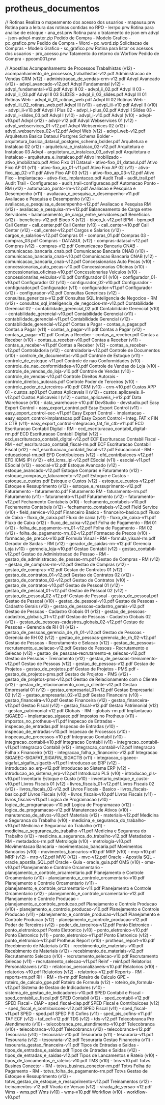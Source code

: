 # protheus_documentos

// Rotinas
     Realiza o mapeamento dos acesso dos usuarios      - mapausu.prw
     Rotina para a leitura das rotinas contidas no RPO - lerrpo.prw
     Rotina para analise de estoque                    - ana_est.prw
     Rotina para o tratamento de json em advpl         - json-advpl-master.zip 
     Pedido de Compra - Modelo Grafico                 - pc_grafico.prw
     Pedido de Compra - Word                           - pc_word.zip
     Solicitacao de Compras - Modelo Grafico           - sc_grafico.prw
     Rotina para listar os acessos dos usuarios        - pro_acesso.prw
     Tatamento do retorno do Worflow Pedido de Compra  - ppcom001.prw

// Apostilas
     Acompanhamento de Processos Trabalhistas (v12)    - acompanhamento_de_processos_trabalhistas-v12.pdf
     Administracao de Vendas CRM (v12)                 - administracao_de_vendas-crm-v12.pdf 
     Advpl Avancado (v12)                              - advpl_avancado-v12.pdf
     Advpl Fundamental (v12)                           - advpl_fundamental-v12.pdf
     Advpl II 02                                       - advpl_ii_02.pdf
     Advpl II 03                                       - advpl_ii_03.pdf
     Advpl II 03 SLIDES                                - advpl_ii_03_slides.pdf
     Advpl III 01 Rotinas Web                          - advpl_iii_01_rotinas_web.pdf
     Advpl III 02 Rotinas Web                          - advpl_iii_02_rotinas_web.pdf
     Advpl III (v10)                                   - advpl_iii-v10.pdf
     Advpl II (v10)                                    - advpl_ii-v10.pdf
     Advpl I Plus 02                                   - advpl_i-plus_02.pdf
     Advpl I  Slides 03                                - advpl_i-slides_03.pdf
     Advpl I (v10)                                     - advpl_i-v10.pdf
     Advpl (v10)                                       - advpl-v10.pdf
     Advpl (v12)                                       - advpl-v12.pdf
     Advpl Webservices 01 (v12)                        - advpl_webservices_01-v12.pdf
     Advpl Webservices 02 (v12)                        - advpl_webservices_02-v12.pdf
     Advpl Web (v12)                                   - advpl_web-v12.pdf
     Arquitetura Basica Datasul Postgres Schema Bolder - arquitetura_basica_datasul_postgres_schema_bolder.pdf
     Arquitetura e Instalcao 02 (v12)                  - arquitetura_e_instalcao_02-v12.pdf
     Arquitetura e Instalcao 03 Advpl                  - arquitetura_e_instalcao_03_advpl.pdf
     Arquitetura e Instalcao                           - arquitetura_e_instalcao.pdf
     Ativo Imobilizado                                 - ativo_imobilizado.pdf
     Ativo Fixo 01 Datasul                             - ativo-fixo_01_datasul.pdf
     Ativo Fixo AP 01 (v11)                            - ativo-fixo_ap_01-v11.pdf
     Ativo Fixo AP 02 (v11)                            - ativo-fixo_ap_02-v11.pdf
     Ativo Fixo AP 03 (v12)                            - ativo-fixo_ap_03-v12.pdf
     Ativo Fixo - Implantacao                          - ativo-fixo_implantacao.pdf
     Audit Trail                                       - audit_trail.pdf 
     Audit Trail - Configuracao                        - audit_trail-configuracao.pdf
     Automacao Ponto - RM (v12)                        - automacao_ponto-rm-v12.pdf
     Avaliacao e Pesquisa e Desempenho (v11)           - avaliacao_e_pesquisa_e_desempenho-v11.pdf
     Avaliacao e Pesquisa e Desempenho (v12)           - avaliacao_e_pesquisa_e_desempenho-v12.pdf
     Avaliacao e Pesquisa RM (v12)                     - avaliacao_e_pesquisa-rm-v12.pdf
     Balanceamento de Carga entre Servidores           - balanceamento_de_carga_entre_servidores.pdf
     Beneficios (v12)                                  - beneficios-v12.pdf
     Bloco K (v12)                                     - bloco_k-v12.pdf
     BPM                                               - bpm.pdf
     Call Center                                       - call_center.pdf
     Call Center (v10)                                 - call_center-v10.pdf
     Call Center (v12)                                 - call_center-v12.pdf
     Cargos e Salarios (v12)                           - cargos_e_salarios-v12.pdf
     Compras 01                                        - compras_01.pdf
     Compras 03                                        - compras_03.pdf
     Compras - DATASUL (v12)                           - compras-datasul-v12.pdf
     Compras (v12)                                     - compras-v12.pdf
     Comunicacao Bancaria CNAB                         - comunicacao_bancaria_cnab.pdf
     Comunicacao Bancaria CNAB (v10)                   - comunicacao_bancaria_cnab-v10.pdf
     Comunicacao Bancaria CNAB (v12)                   - comunicacao_bancaria_cnab-v12.pdf
     Concessionarias Auto Pecas (v10)                  - concessionarias_auto_pecas-v10.pdf
     Concessionarias Oficinas (v10)                    - concessionarias_oficinas-v10.pdf
     Concessionarias Veiculos (v10)                    - concessionarias_veiculos-v10.pdf
     Configurador 01 (v10)                             - configurador_01-v10.pdf
     Configurador 02 (v10)                             - configurador_02-v10.pdf
     Configurador                                      - configurador.pdf
     Configurador (v11)                                - configurador-v11.pdf
     Configurador (v12)                                - configurador-v12.pdf
     Consultas Genericas (v12)                         - consultas_genericas-v12.pdf
     Consultas SQL Inteligencia de Negocios - RM (v12) - consultas_sql_inteligencia_de_negocios-rm-v12.pdf
     Contabilidade Gerencial 02                        - contabilidade_gerencial_02.pdf
     Contabilidade Gerencial (v10)                     - contabilidade_gerencial-v10.pdf
     Contabilidade Gerencial (v11)                     - contabilidade_gerencial-v11.pdf
     Contabilidade Gerencial (v12)                     - contabilidade_gerencial-v12.pdf
     Contas a Pagar                                    - contas_a_pagar.pdf
     Contas a Pagar (v11)                              - contas_a_pagar-v11.pdf
     Contas a Pagar (v12)                              - contas_a_pagar-v12.pdf
     Contas a Receber                                  - contas_a_receber.pdf
     Contas a Receber (v10)                            - contas_a_receber-v10.pdf
     Contas a Receber (v11)                            - contas_a_receber-v11.pdf
     Contas a Receber (v12)                            - contas_a_receber-v12.pdf
     Controladoria (v12)                               - controladoria-v12.pdf
     Controle de Documentos (v10)                      - controle_de_documentos-v10.pdf
     Controle de Estoque (v11)                         - controle_de_estoque-v11.pdf
     Controle de nao Conformidades (v10)               - controle_de_nao_conformidades-v10.pdf
     Controle de Vendas do Loja (v10)                  - controle_de_vendas_do_loja-v10.pdf
     Controle de Vendas (v10)                          - controle_de_vendas-v10.pdf
     Controle Direitos Autorais                        - controle_direitos_autorais.pdf
     Controle Poder de Terceiros (v10)                 - controle_poder_de_terceiros-v10.pdf
     CRM (v10)                                         - crm-v10.pdf
     Custos APP 01                                     - custos_ap01.pdf
     Custos Aplicaveis II (v12)                        - custos_aplicaveis_ii-v12.pdf
     Custos Aplicaveis I (v12)                         - custos_aplicaveis_i-v12.pdf
     Data Warehouse (v10)                              - data_warehouse-v10.pdf
     DevStudio                                         - devstudio.pdf
     Easy Export Control                               - easy_export_control.pdf
     Easy Export Control (v11)                         - easy_export_control-eec-v11.pdf
     Easy Export Control - implantacao                 - easy_export_control-implantacao.pdf
     Easy Export Control - Integ. FAT x FIN x CTB (v11)- easy_export_control-integracao_fat_fin_ctb-v11.pdf
     ECD Escrituracao Contabil Digital - RM            - ecd_escrituracao_contabil_digital-rm.pdf
     ECD Escrituracao Contabil Digital (v12)           - ecd_escrituracao_contabil_digital-v12.pdf
     ECF Escrituracao Contabil Fiscal - RM             - ecf_escrituracao_contabil_fiscal-rm.pdf
     ECF Escrituracao Contabil Fiscal (v12)            - ecf_escrituracao_contabil_fiscal-v12.pdf
     Educacional - RM                                  - educacional-rm.pdf
     EFD Contribuicoes (v12)                           - efd_contribuicoes-v12.pdf
     EFD ICMS IPI (v12)                                - efd_icms_ipi-v12.pdf
     ESocial (v11)                                     - esocial-v11.pdf
     ESocial (v12)                                     - esocial-v12.pdf
     Estoque Avancado (v12)                            - estoque_avancado-v12.pdf
     Estoque Compras e Faturamento (v12)               - estoque_compras_e_faturamento-v12.pdf
     Estoque e Custos                                  - estoque_e_custos.pdf
     Estoque e Custos (v12)                            - estoque_e_custos-v12.pdf
     Estoque e Ressuprimento (v12)                     - estoque_e_ressuprimento-v12.pdf
     Faturamento                                       - faturamento.pdf
     Faturamento RM                                    - faturamento-rm.pdf
     Faturamento (v11)                                 - faturamento-v11.pdf
     Faturamento (v12)                                 - faturamento-v12.pdf
     Fechamento Contabeis (v10)                        - fechamento_contabeis-v10.pdf
     Fechamento Contabeis (v12)                        - fechamento_contabeis-v12.pdf
     Field Service (v10)                               - field_service-v10.pdf
     Financeiro Basico                                 - financeiro-basico.pdf
     Fluxo de Caixa                                    - fluxo_de_caixa.pdf
     Fluxo de caixa (v11)                              - fluxo_de_caixa-v11.pdf
     Fluxo de Caixa (v12)                              - fluxo_de_caixa-v12.pdf
     Folha de Pagamento - RM 01 (v12)                  - folha_de_pagamento-rm_01-v12.pdf
     Folha de Pagamento - RM 02 (v12)                  - folha_de_pagamento-rm_02-v12.pdf
     Formacao de Precos (v10)                          - formacao_de_precos-v10.pdf
     Formula Visual - RM                               - formula_visual-rm.pdf
     Gerador de Saidas - RM (v12)                      - gerador_de_saidas-rm-v12.pdf
     Gerencia Loja (v10)                               - gerencia_loja-v10.pdf
     Gestao Contabil (v12)                             - gestao_contabil-v12.pdf
     Gestao de Administracao de Pessao - RM            - gestao_de_administracao_de_pessao-rm.pdf
     Gestao de Compras - RM (v12)                      - gestao_de_compras-rm-v12.pdf
     Gestao de Compras (v12)                           - gestao_de_compras-v12.pdf
     Gestao de Contratos 01 (v12)                      - gestao_de_contratos_01-v12.pdf
     Gestao de Contratos 02 (v12)                      - gestao_de_contratos_02-v12.pdf
     Gestao de Contratos (v10)                         - gestao_de_contratos-v10.pdf
     Gestao de Pessoal 01 (v12)                        - gestao_de_pessoal_01-v12.pdf
     Gestao de Pessoal 02 (v12)                        - gestao_de_pessoal_02-v12.pdf
     Gestao de Pessoal                                 - gestao_de_pessoal.pdf
     Gestao de Pessoal (v10)                           - gestao_de_pessoal-v10.pdf
     Gestao de Pessoas - Cadastro Gerais (v12)         - gestao_de_pessoas-cadastro_gerais-v12.pdf
     Gestao de Pessoas - Cadastro Globais 01 (v12)     - gestao_de_pessoas-cadastros_globais_01-v12.pdf
     Gestao de Pessoas - Cadastro Globais 02 (v12)     - gestao_de_pessoas-cadastros_globais_02-v12.pdf
     Gestao de Pessoas - Gerencia de RH 01 (v12)       - gestao_de_pessoas_gerencia_de_rh_01-v12.pdf
     Gestao de Pessoas - Gerencia de RH 02 (v12)       - gestao_de_pessoas-gerencia_de_rh_02-v12.pdf
     Gestao de Pessoas - Recrutamento e Selacao (v12)  - gestao_de_pessoas-recrutamento_e_selacao-v12.pdf
     Gestao de Pessoas - Recrutamento e Selecao (v12)  - gestao_de_pessoas-recrutamento-e_selecao-v12.pdf
     Gestao de Pessoas - Treinamento (v12)             - gestao_de_pessoas-treinamento-v12.pdf
     Gestao de Pessoas (v12)                           - gestao_de_pessoas-v12.pdf
     Gestao de Projetos                                - gestao_de_projetos.pdf
     Gestao de Projetos - PMS.pdf                      - gestao_de_projetos-pms.pdf
     Gestao de Projetos - PMS (v12)                    - gestao_de_projetos-pms-v12.pdf
     Gestao de Relacionamento com o Cliente (v12)      - gestao_de_relacionamento_com_o_cliente-v12.pdf
     Gestao Empresarial 01 (v12)                       - gestao_empresarial_01-v12.pdf
     Gestao Empresarial 02 (v12)                       - gestao_empresarial_02-v12.pdf
     Gestao Financeira (v10)                           - gestao_financeira-v10.pdf
     Gestao Financeira (v12)                           - gestao_financeira-v12.pdf
     Gestao Fiscal (v12)                               - gestao_fiscal-v12.pdf
     Gestao Patrimonial (v12)                          - gestao_patrimonial-v12.pdf
     Globais - RM                                      - globais-rm.pdf
     Implantacao SIGAEEC                               - implantacao_sigaeec.pdf
     Impostos no Protheus (v11)                        - impostos_no_protheus-v11.pdf
     Inspecao de Entradas                              - inspecao_de_entradas.pdf
     Inspecao de Entradas (v10)                        - inspecao_de_entradas-v10.pdf
     Inspecao de Processos (v10)                       - inspecao_de_processos-v10.pdf
     Integracao Contabil (v10)                         - integracao_contabil-v10.pdf
     Integracao Contabil (v11)                         - integracao_contabil-v11.pdf
     Integracao Contabil (v12)                         - integracao_contabil-v12.pdf
     Integracao Folha x Financeiro (v12)               - integracao_folha_x_financeiro-v12.pdf
     Integracao SIGAEEC-SIGAFAT_SIGAFIN_SIGACTB (v11)  - integracao_sigaeec-sigafat_sigafin_sigactb-v11.pdf
     Introducao ao ERP (v12)                           - introducao_ao_erp-v12.pdf
     Introducao ao Sistema ERP (v12)                   - introducao_ao_sistema_erp-v12.pdf
     Introducao PLS (v10)                              - introducao_pls-v10.pdf
     Inventario Estoque e Custo (v10)                  - inventario_estoque_e_custo-v10.pdf
     Livros Fiscais 01 (v12)                           - livros_fiscais_01-v12.pdf
     Livros Fiscais 02 (v12)                           - livros_fiscais_02-v12.pdf
     Livros Fiscais - Basico                           - livros_fiscais-basico.pdf
     Livros Fiscais (v10)                              - livros_fiscais-v10.pdf
     Livros Fiscais (v11)                              - livros_fiscais-v11.pdf
     Logica de Programacao (v10)                       - logica_de_programacao-v10.pdf
     Logica de Programacao (v12)                       - logica_de_programacao-v12.pdf
     Manutencao de Ativos (v10)                        - manutencao_de_ativos-v10.pdf
     Materiais (v12)                                   - materiais-v12.pdf
     Medicina e Seguranca do Trabalho (v10)            - medicina_e_seguranca_do_trabalho-v10.pdf
     Medicina e Seguranca do Trabalho (v11)            - medicina_e_seguranca_do_trabalho-v11.pdf
     Medicina e Seguranca do Trabalho (v12)            - medicina_e_seguranca_do_trabalho-v12.pdf
     Metadados - RM                                    - metadados-rm.pdf
     Metrologia (v10)                                  - metrologia-v10.pdf
     Movimentacao Bancaria                             - movimentacao_bancaria.pdf
     Movimentos Bancarios (v10)                        - movimentos_bancarios-v10.pdf
     MRP (v10)                                         - mrp-v10.pdf
     MRP (v12)                                         - mrp-v12.pdf
     MVC (v12)                                         - mvc-v12.pdf
     Oracle - Apostila SQL                             - oracle_apostila_SQL.pdf 
     Oracle - Guia                                     - oracle_guia.pdf 
     OMS (v10)                                         - oms-v10.pdf
     Planejamento e Controle Orcamentario              - planejamento_e_controle_orcamentario.pdf
     Planejamento e Controle Orcamentario (v10)        - planejamento_e_controle_orcamentario-v10.pdf
     Planejamento e Controle Orcamentario (v11)        - planejamento_e_controle_orcamentario-v11.pdf
     Planejamento e Controle Orcamentario (v12)        - planejamento_e_controle_orcamentario-v12.pdf
     Planejamento e Controle Producao                  - planejamento_e_controle_producao.pdf
     Planejamento e Controle Producao (v10)            - planejamento_e_controle_producao-v10.pdf
     Planejamento e Controle Producao (v11)            - planejamento_e_controle_producao-v11.pdf
     Planejamento e Controle Producao (v12)            - planejamento_e_controle_producao-v12.pdf
     Poder de Terceiros (v12)                          - poder_de_terceiros-v12.pdf
     Ponto Eletronico                                  - ponto_eletronico.pdf
     Ponto Eletronico (v10)                            - ponto_eletronico-v10.pdf
     Ponto Eletronico (v11)                            - ponto_eletronico-v11.pdf
     Ponto Eletronico (v12)                            - ponto_eletronico-v12.pdf
     Protheus Report (v10)                             - protheus_report-v10.pdf
     Recebimento de Materiais (v10)                    - recebimento_de_materiais-v10.pdf
     Recebimento de Materiais (v12)                    - recebimento_de_materiais-v12.pdf
     Recrutamento Selecao (v10)                        - recrutamento_selecao-v10.pdf
     Recrutamento Selecao (v11)                        - recrutamento_selecao-v11.pdf
     Reinf                                             - reinf.pdf
     Relatorios Personalizaveis (v10)                  - relatorios_personalizaveis-v10.pdf
     Relatorios (v10)                                  - relatorios-v10.pdf
     Relatorios (v12)                                  - relatorios-v12.pdf
     Reports - RM                                      - reports-rm.pdf
     RH - RM                                           - rh-rm.pdf
     Roteiro de Calculo GPE                            - roteiro_de_calculo_gpe.pdf
     Roteiro de Formula (v12)                          - roteiro_de_formula-v12.pdf
     Sistema de Gestao de Indicadores (v10)            - sistema_de_gestao_de_indicadores-v10.pdf
     SPED Contabil e Fiscal                            - sped_contabil_e_fiscal.pdf
     SPED Contabil (v12)                               - sped_contabil-v12.pdf
     SPED Fiscal - CIAP                                - sped_fiscal-ciap.pdf
     SPED Fiscal e Contribuicoes (v12)                 - sped_fiscal_e_contribuicoes-v12.pdf
     SPED Fiscal (v11)                                 - sped_fiscal-v11.pdf
     SPED                                              - sped.pdf
     SPED PIS Cofins (v11)                             - sped_pis_cofins-v11.pdf
     TAF ECF (v12)                                     - taf_ecf-v12.pdf
     TDS (v12)                                         - tds-v12.pdf
     Telecobranca Pre Atendimento (v10)                - telecobranca_pre_atendimento-v10.pdf
     Telecobranca (v10)                                - telecobranca-v10.pdf
     Telecobranca (v12)                                - telecobranca-v12.pdf
     Tesouraria (v10)                                  - tesouraria-v10.pdf
     Tesouraria (v11)                                  - tesouraria-v11.pdf
     Tesouraria (v12)                                  - tesouraria-v12.pdf
     Tesouraria Gestao Financeira (v11)                - tesouraria_gestao_financeira-v11.pdf
     Tipos de Entradas e Saidas                        - tipos_de_entradas_e_saidas.pdf
     Tipos de Entradas e Saidas (v12)                  - tipos_de_entradas_e_saidas-v12.pdf
     Tipos de Lancamentos e Rateio (v10)               - tipos_de_lancamentos_e_rateios-v10.pdf
     TMS (v10)                                         - tms-v10.pdf
     Totvs Busines Conector - RM                       - totvs_busines_conector-rm.pdf
     Totvs Folha de Pagamento - RM                     - totvs_folha_de_pagamento-rm.pdf
     Totvs Gestao de Estoque e Ressuprimento (v12)     - totvs_gestao_de_estoque_e_ressuprimento-v12.pdf
     Treinamentos (v12)                                - treinamentos-v12.pdf
     Virada de Versao (v12)                            - virada_de_versao-v12.pdf
     Wms                                               - wms.pdf
     Wms (v10)                                         - wms-v10.pdf
     Workflow (v10)                                    - workflow-v10.pdf
